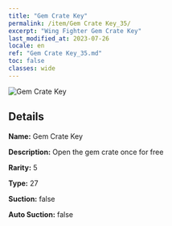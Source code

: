 ```yaml
---
title: "Gem Crate Key"
permalink: /item/Gem Crate Key_35/
excerpt: "Wing Fighter Gem Crate Key"
last_modified_at: 2023-07-26
locale: en
ref: "Gem Crate Key_35.md"
toc: false
classes: wide
---
```



 ![Gem Crate Key](/images/item/Gem_Crate_Key_p.png)



## Details

 **Name:** Gem Crate Key 

 **Description:** Open the gem crate once for free

 **Rarity:** 5 

 **Type:** 27 

 **Suction:** false 

 **Auto Suction:** false 


